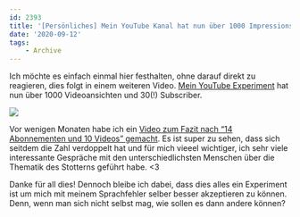```yaml
---
id: 2393
title: '[Persönliches] Mein YouTube Kanal hat nun über 1000 Impressions und 30 Subscriber'
date: '2020-09-12'
tags:
    - Archive
---
```


Ich möchte es einfach einmal hier festhalten, ohne darauf direkt zu reagieren, dies folgt in einem weiteren Video. [Mein YouTube Experiment](https://www.youtube.com/user/TobiasScholze/) hat nun über 1000 Videoansichten und 30(!) Subscriber.

![](assets/yt-tscholze.png)

Vor wenigen Monaten habe ich ein [Video zum Fazit nach “14 Abonnementen und 10 Videos” gemacht](https://www.youtube.com/watch?v=w9BfWDSQQB). Es ist super zu sehen, dass sich seitdem die Zahl verdoppelt hat und für mich vieeel wichtiger, ich sehr viele interessante Gespräche mit den unterschiedlichsten Menschen über die Thematik des Stotterns geführt habe. &lt;3

Danke für all dies! Dennoch bleibe ich dabei, dass dies alles ein Experiment ist um mich mit meinem Sprachfehler selber besser akzeptieren zu können. Denn, wenn man sich nicht selbst mag, wie sollen es dann andere können?